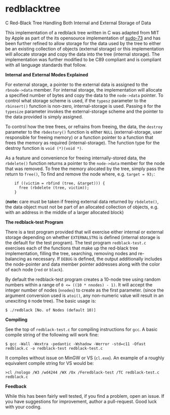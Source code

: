 # redblacktree
C Red-Black Tree Handling Both Internal and External Storage of Data

This implementation of a redblack tree written in C was adapted from MIT by Apple as part of the its opensource implementation of [sudo-73](https://opensource.apple.com/source/sudo/sudo-73/src/) and has been further refined to allow storage for the data used by the tree to either be an existing collection of objects (external storage) or this implementation will allocate storage and copy the data into the tree (internal storage). The implementation was further modified to be C89 compliant and is compliant with all language standards that follow.

**Internal and External Modes Explained**

For external storage, a pointer to the external data is assigned to the `rbnode->data` member. For internal storage, the implementation will allocate a specified number of bytes and copy the data to the `node->data` pointer. To control what storage scheme is used, if the `typesz` parameter to the `rbinsert()` function is non-zero, internal-storage is used. Passing `0` for the `typesize` parameter invokes the external-storage scheme and the pointer to the data provided is simply assigned.

To control how the tree frees, or refrains from freeing, the data, the `destroy` parameter to the `rbdestory()` function is either `NULL` (external-storage, user responsible for freeing memory) or a function pointer to a function that frees the memory as required (internal-storage). The function type for the destroy function is `void (*)(void *)`.

As a feature and convenience for freeing internally-stored data, the `rbdelete()` function returns a pointer to the `node->data` member for the node that was removed. To free the memory alocated by the tree, simply pass the return to `free()`, To find and remove the node where, e.g. `target = 93;`:

        if ((victim = rbfind (tree, &target))) {
          free (rbdelete (tree, victim));
        }

(**note:** care must be taken if freeing external data returned by `rbdelete()`, the data object must not be part of an allocated collection of objects, e.g. with an address in the middle of a larger allocated block)

**The redblack-test Program**

There is a test program provided that will exercise either internal or external storage depending on whether `EXTERNALSTRG` is defined (internal storage is the default for the test program). The test program `redblack-test.c` exercises each of the functions that make up the red-black tree implementation, filling the tree, searching, removing nodes and re-balancing as necessary. If `DEBUG` is defined, the output additionally includes the node-pointer and data member pointer addresses along with the color of each node (`red` or `black`).

By default the redblack-test program creates a 10-node tree using random numbers within a range of `0 <= ((10 * nnodes) - 1)`. It will accept the integer number of nodes (`nnodes`) to create as the first parameter. (since the argument conversion used is `atoi()`, any non-numeric value will result in an unexciting `0` node tree). The basic usage is:

    $ ./redblack [No. of Nodes (default 10)]

**Compiling**

See the top of `redblack-test.c` for compiling instructions for `gcc`. A basic compile string of the following will work fine:

    $ gcc -Wall -Wextra -pedantic -Wshadow -Werror -std=c11 -Ofast redblack.c -o redblack-test redblack-test.c

It compiles without issue on MinGW or VS (`cl.exe`). An example of a roughly equivalent compile string for VS would be:

    >cl /nologo /W3 /wd4244 /WX /Ox /Feredblack-test /TC redblack-test.c redblack.c

**Feedback**

While this has been fairly well tested, if you find a problem, open an issue. If you have suggestions for improvement, author a pull-request. Good luck with your coding.
